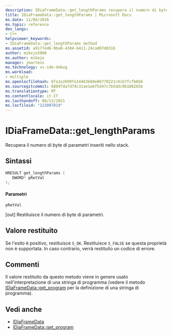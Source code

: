 ```yaml
---
description: IDiaFrameData::get_lengthParams recupera il numero di byte di parametri inseriti nello stack.
title: IDiaFrameData::get_lengthParams | Microsoft Docs
ms.date: 11/04/2016
ms.topic: reference
dev_langs:
- C++
helpviewer_keywords:
- IDiaFrameData::get_lengthParams method
ms.assetid: a9177ed6-9ba8-4384-b411-24cad07d031b
author: mikejo5000
ms.author: mikejo
manager: jmartens
ms.technology: vs-ide-debug
ms.workload:
- multiple
ms.openlocfilehash: 6fa1e2690fe14463bb0e86770221c9cb7fcfb6b6
ms.sourcegitcommit: 68897da7d74c31ae1ebf5d47c7b5ddc9b108265b
ms.translationtype: MT
ms.contentlocale: it-IT
ms.lasthandoff: 08/13/2021
ms.locfileid: "122097819"
---
```

# <a name="idiaframedataget_lengthparams"></a>IDiaFrameData::get_lengthParams
Recupera il numero di byte di parametri inseriti nello stack.

## <a name="syntax"></a>Sintassi

```C++
HRESULT get_lengthParams ( 
   DWORD* pRetVal
);
```

#### <a name="parameters"></a>Parametri
 `pRetVal`

[out] Restituisce il numero di byte di parametri.

## <a name="return-value"></a>Valore restituito
 Se l'esito è positivo, restituisce `S_OK`. Restituisce `S_FALSE` se questa proprietà non è supportata. In caso contrario, verrà restituito un codice di errore.

## <a name="remarks"></a>Commenti
 Il valore restituito da questo metodo viene in genere usato nell'interpretazione di una stringa di programma (vedere il metodo [IDiaFrameData::get_program](../../debugger/debug-interface-access/idiaframedata-get-program.md) per la definizione di una stringa di programma).

## <a name="see-also"></a>Vedi anche
- [IDiaFrameData](../../debugger/debug-interface-access/idiaframedata.md)
- [IDiaFrameData::get_program](../../debugger/debug-interface-access/idiaframedata-get-program.md)
